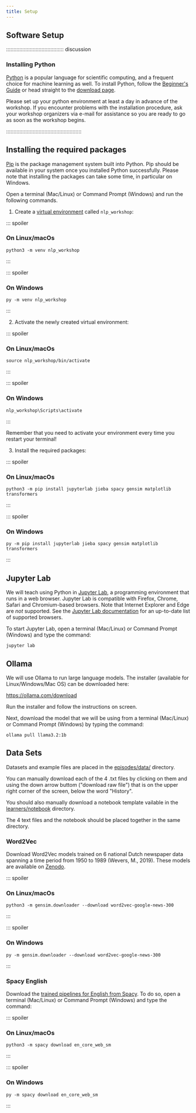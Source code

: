 ```yaml
---
title: Setup
---
```


## Software Setup

::::::::::::::::::::::::::::::::::::::: discussion

### Installing Python

[Python](https://python.org) is a popular language for scientific computing, and a frequent choice
for machine learning as well.
To install Python, follow the [Beginner's Guide](https://wiki.python.org/moin/BeginnersGuide/Download) or head straight to the [download page](https://www.python.org/downloads/).

Please set up your python environment at least a day in advance of the workshop.
If you encounter problems with the installation procedure, ask your workshop organizers via e-mail for assistance so
you are ready to go as soon as the workshop begins.

:::::::::::::::::::::::::::::::::::::::::::::::::::

## Installing the required packages

[Pip](https://pip.pypa.io/en/stable/) is the package management system built into Python.
Pip should be available in your system once you installed Python successfully. Please note that installing the packages can take some time, in particular on Windows.


Open a terminal (Mac/Linux) or Command Prompt (Windows) and run the following commands.

1. Create a [virtual environment](https://packaging.python.org/en/latest/guides/installing-using-pip-and-virtual-environments/#create-and-use-virtual-environments) called `nlp_workshop`:

::: spoiler

### On Linux/macOs

```shell
python3 -m venv nlp_workshop
```

:::

::: spoiler

### On Windows

```shell
py -m venv nlp_workshop
```

:::

2. Activate the newly created virtual environment:

::: spoiler

### On Linux/macOs

```shell
source nlp_workshop/bin/activate
```

:::

::: spoiler

### On Windows

```shell
nlp_workshop\Scripts\activate
```

:::

Remember that you need to activate your environment every time you restart your terminal!

3. Install the required packages:

::: spoiler

### On Linux/macOs

```shell
python3 -m pip install jupyterlab jieba spacy gensim matplotlib transformers  
```

:::

::: spoiler

### On Windows

```shell
py -m pip install jupyterlab jieba spacy gensim matplotlib transformers
```

:::

## Jupyter Lab

We will teach using Python in [Jupyter Lab](http://jupyter.org/), a programming environment that runs in a web browser.
Jupyter Lab is compatible with Firefox, Chrome, Safari and Chromium-based browsers.
Note that Internet Explorer and Edge are *not* supported.
See the [Jupyter Lab documentation](https://jupyterlab.readthedocs.io/en/latest/getting_started/accessibility.html#compatibility-with-browsers-and-assistive-technology) for an up-to-date list of supported browsers.

To start Jupyter Lab, open a terminal (Mac/Linux) or Command Prompt (Windows) and type the command:

```shell
jupyter lab
```

## Ollama
We will use Ollama to run large language models. The installer (available for Linux/Windows/Mac OS) can be downloaded here:

https://ollama.com/download

Run the installer and follow the instructions on screen.


Next, download the model that we will be using from a terminal (Mac/Linux) or Command Prompt (Windows) by typing the command:

```shell
ollama pull llama3.2:1b
```

## Data Sets
Datasets and example files are placed in the [episodes/data/](https://github.com/carpentries-incubator/Natural-language-processing/tree/main/episodes/data) directory.

You can manually download each of the 4 .txt files by clicking on them and using the down arrow buttom ("download raw file") that is on the upper right corner of the screen, below the word "History".

You should also manually download a notebook template vailable in the [learners/notebook](https://github.com/carpentries-incubator/Natural-language-processing/blob/main/learners/notebooks/introduction.ipynb) directory.

The 4 text files and the notebook should be placed together in the same directory.


### Word2Vec
Download Word2Vec models trained on 6 national Dutch newspaper data spanning a time period from 1950 to 1989 (Wevers, M., 2019). These models are available on [Zenodo](https://zenodo.org/records/3237380).


::: spoiler

### On Linux/macOs

```shell
python3 -m gensim.downloader --download word2vec-google-news-300 
```

:::

::: spoiler

### On Windows

```shell
py -m gensim.downloader --download word2vec-google-news-300
```

:::

### Spacy English
Download the [trained pipelines for English from Spacy](https://spacy.io/models/en/). To do so, open a terminal (Mac/Linux) or Command Prompt (Windows) and type the command:

::: spoiler

### On Linux/macOs

```shell
python3 -m spacy download en_core_web_sm
```

:::

::: spoiler

### On Windows

```shell
py -m spacy download en_core_web_sm
```

:::

